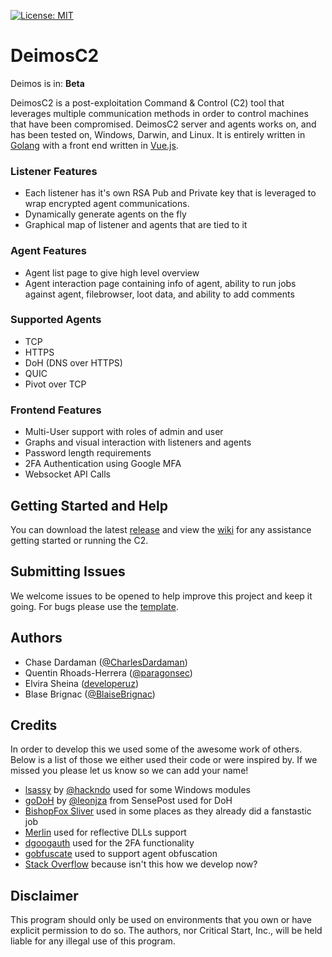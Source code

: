 [![License: MIT](https://img.shields.io/badge/License-MIT-yellow.svg)](https://github.com/DeimosC2/DeimosC2/blob/master/LICENSE)

# DeimosC2
Deimos is in: __Beta__

DeimosC2 is a post-exploitation Command & Control (C2) tool that leverages multiple communication methods in order to control machines that have been compromised. DeimosC2 server and agents works on, and has been tested on, Windows, Darwin, and Linux. It is entirely written in [Golang](https://golang.org/) with a front end written in [Vue.js](https://vuejs.org/).

### Listener Features
* Each listener has it's own RSA Pub and Private key that is leveraged to wrap encrypted agent communications.
* Dynamically generate agents on the fly
* Graphical map of listener and agents that are tied to it

### Agent Features
* Agent list page to give high level overview
* Agent interaction page containing info of agent, ability to run jobs against agent, filebrowser, loot data, and ability to add comments

### Supported Agents
* TCP
* HTTPS
* DoH (DNS over HTTPS)
* QUIC
* Pivot over TCP

### Frontend Features
* Multi-User support with roles of admin and user
* Graphs and visual interaction with listeners and agents
* Password length requirements
* 2FA Authentication using Google MFA
* Websocket API Calls

## Getting Started and Help
You can download the latest [release](https://github.com/DeimosC2/DeimosC2/releases) and view the [wiki](https://github.com/DeimosC2/DeimosC2/wiki) for any assistance getting started or running the C2.

## Submitting Issues
We welcome issues to be opened to help improve this project and keep it going. For bugs please use the [template](.github/ISSUE_TEMPLATE/bug_report.md).

## Authors
* Chase Dardaman ([@CharlesDardaman](https://twitter.com/CharlesDardaman))
* Quentin Rhoads-Herrera ([@paragonsec](https://twitter.com/paragonsec))
* Elvira Sheina ([developeruz](https://github.com/developeruz))
* Blase Brignac ([@BlaiseBrignac](https://twitter.com/BlaiseBrignac))

## Credits
In order to develop this we used some of the awesome work of others. Below is a list of those we either used their code or were inspired by. If we missed you please let us know so we can add your name!
* [lsassy](https://github.com/Hackndo/lsassy) by [@hackndo](https://twitter.com/HackAndDo) used for some Windows modules
* [goDoH](https://github.com/sensepost/goDoH) by [@leonjza](https://twitter.com/leonjza) from SensePost used for DoH
* [BishopFox Sliver](https://github.com/BishopFox/sliver) used in some places as they already did a fanstastic job
* [Merlin](https://github.com/Ne0nd0g/merlin) used for reflective DLLs support
* [dgoogauth](https://github.com/dgryski/dgoogauth) used for the 2FA functionality
* [gobfuscate](https://github.com/unixpickle/gobfuscate) used to support agent obfuscation
* [Stack Overflow](https://stackoverflow.com/) because isn't this how we develop now?

## Disclaimer
This program should only be used on environments that you own or have explicit permission to do so. The authors, nor Critical Start, Inc., will be held liable for any illegal use of this program.
